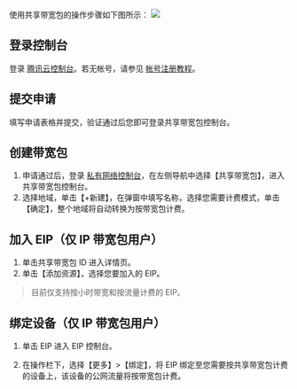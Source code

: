 使用共享带宽包的操作步骤如下图所示：
![](https://main.qcloudimg.com/raw/5ec6812a4171f921817e25f279fffcbc.png)
## 登录控制台
登录 [腾讯云控制台](https://console.cloud.tencent.com/)。若无帐号，请参见 [帐号注册教程](https://intl.cloud.tencent.com/document/product/378/9603)。
## 提交申请
填写申请表格并提交，验证通过后您即可登录共享带宽包控制台。
## 创建带宽包
1. 申请通过后，登录 [私有网络控制台](https://console.cloud.tencent.com/vpc/vpc?rid=1)，在左侧导航中选择【共享带宽包】，进入共享带宽包控制台。
2. 选择地域，单击【+新建】，在弹窗中填写名称，选择您需要计费模式，单击【确定】，整个地域将自动转换为按带宽包计费。

## 加入 EIP（仅 IP 带宽包用户）
1. 单击共享带宽包 ID 进入详情页。
2. 单击【添加资源】，选择您要加入的 EIP。
>目前仅支持按小时带宽和按流量计费的 EIP。

<!--![]()-->
 
## 绑定设备（仅 IP 带宽包用户）
1. 单击 EIP 进入 EIP 控制台。
<!--![]()-->
2. 在操作栏下，选择【更多】>【绑定】，将 EIP 绑定至您需要按共享带宽包计费的设备上，该设备的公网流量将按带宽包计费。
<!--![]()-->

